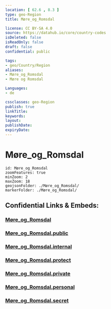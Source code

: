 ```yaml
---
location: [ 62.6 , 8.3 ] 
type: geo-Region
title: Møre_og_Romsdal

license: CC BY-SA 4.0
source: https://datahub.io/core/country-codes
isDeleted: false
isReadOnly: false
draft: false
confidential: public

tags:
- geo/Country/Region
aliases:
- Møre_og_Romsdal
- Møre og Romsdal

Languages:
- de

cssclasses: geo-Region
publish: true
linkTitle: 
keywords: 
layout: 
publishDate: 
expiryDate: 
---
```


# Møre_og_Romsdal

```leaflet
id: Møre_og_Romsdal
zoomFeatures: true 
minZoom: 2 
maxZoom: 18
geojsonFolder: ./Møre_og_Romsdal/
markerFolder: ./Møre_og_Romsdal/
```


## Confidential Links & Embeds: 

### [Møre_og_Romsdal](/_Standards/Earth/Continent/Europe/Europe~North/Norway/Counties~Norway/Møre_og_Romsdal.md) 

### [Møre_og_Romsdal.public](/_public/Earth/Continent/Europe/Europe~North/Norway/Counties~Norway/Møre_og_Romsdal.public.md) 

### [Møre_og_Romsdal.internal](/_internal/Earth/Continent/Europe/Europe~North/Norway/Counties~Norway/Møre_og_Romsdal.internal.md) 

### [Møre_og_Romsdal.protect](/_protect/Earth/Continent/Europe/Europe~North/Norway/Counties~Norway/Møre_og_Romsdal.protect.md) 

### [Møre_og_Romsdal.private](/_private/Earth/Continent/Europe/Europe~North/Norway/Counties~Norway/Møre_og_Romsdal.private.md) 

### [Møre_og_Romsdal.personal](/_personal/Earth/Continent/Europe/Europe~North/Norway/Counties~Norway/Møre_og_Romsdal.personal.md) 

### [Møre_og_Romsdal.secret](/_secret/Earth/Continent/Europe/Europe~North/Norway/Counties~Norway/Møre_og_Romsdal.secret.md)

